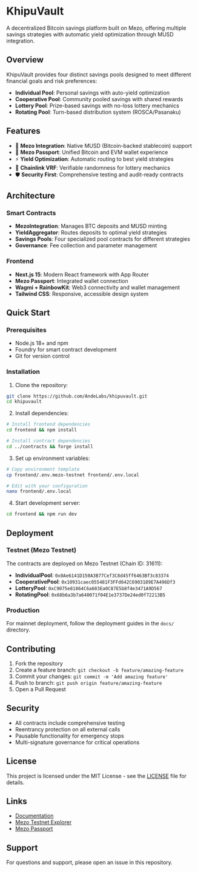 # KhipuVault

A decentralized Bitcoin savings platform built on Mezo, offering multiple savings strategies with automatic yield optimization through MUSD integration.

## Overview

KhipuVault provides four distinct savings pools designed to meet different financial goals and risk preferences:

- **Individual Pool**: Personal savings with auto-yield optimization
- **Cooperative Pool**: Community pooled savings with shared rewards
- **Lottery Pool**: Prize-based savings with no-loss lottery mechanics
- **Rotating Pool**: Turn-based distribution system (ROSCA/Pasanaku)

## Features

- 🔗 **Mezo Integration**: Native MUSD (Bitcoin-backed stablecoin) support
- 🔐 **Mezo Passport**: Unified Bitcoin and EVM wallet experience
- ⚡ **Yield Optimization**: Automatic routing to best yield strategies
- 🎲 **Chainlink VRF**: Verifiable randomness for lottery mechanics
- 🛡️ **Security First**: Comprehensive testing and audit-ready contracts

## Architecture

### Smart Contracts
- **MezoIntegration**: Manages BTC deposits and MUSD minting
- **YieldAggregator**: Routes deposits to optimal yield strategies
- **Savings Pools**: Four specialized pool contracts for different strategies
- **Governance**: Fee collection and parameter management

### Frontend
- **Next.js 15**: Modern React framework with App Router
- **Mezo Passport**: Integrated wallet connection
- **Wagmi + RainbowKit**: Web3 connectivity and wallet management
- **Tailwind CSS**: Responsive, accessible design system

## Quick Start

### Prerequisites
- Node.js 18+ and npm
- Foundry for smart contract development
- Git for version control

### Installation

1. Clone the repository:
```bash
git clone https://github.com/AndeLabs/khipuvault.git
cd khipuvault
```

2. Install dependencies:
```bash
# Install frontend dependencies
cd frontend && npm install

# Install contract dependencies
cd ../contracts && forge install
```

3. Set up environment variables:
```bash
# Copy environment template
cp frontend/.env.mezo-testnet frontend/.env.local

# Edit with your configuration
nano frontend/.env.local
```

4. Start development server:
```bash
cd frontend && npm run dev
```

## Deployment

### Testnet (Mezo Testnet)
The contracts are deployed on Mezo Testnet (Chain ID: 31611):

- **IndividualPool**: `0x0Ae6141D150A3B77Cef3C8d45ff6463Bf3c83374`
- **CooperativePool**: `0x10931caec055481F3FFd642C6903189E7A496Df3`
- **LotteryPool**: `0xC9075e81864C6a603Ea0C87E5b8f4e3471A9D567`
- **RotatingPool**: `0x68b6a3b7a640071f04E1e3737De24ed0f72213B5`

### Production
For mainnet deployment, follow the deployment guides in the `docs/` directory.

## Contributing

1. Fork the repository
2. Create a feature branch: `git checkout -b feature/amazing-feature`
3. Commit your changes: `git commit -m 'Add amazing feature'`
4. Push to branch: `git push origin feature/amazing-feature`
5. Open a Pull Request

## Security

- All contracts include comprehensive testing
- Reentrancy protection on all external calls
- Pausable functionality for emergency stops
- Multi-signature governance for critical operations

## License

This project is licensed under the MIT License - see the [LICENSE](LICENSE) file for details.

## Links

- [Documentation](docs/)
- [Mezo Testnet Explorer](https://testnet-explorer.mezo.org)
- [Mezo Passport](https://passport.mezo.org)

## Support

For questions and support, please open an issue in this repository.